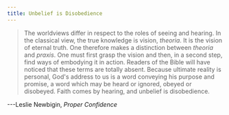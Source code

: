 ```yaml
---
title: Unbelief is Disobedience
---
```


> The worldviews differ in respect to the roles of seeing and
> hearing. In the classical view, the true knowledge is vision,
> *theoria*. It is the vision of eternal truth. One therefore
> makes a distinction between *theoria* and *praxis*. One must
> first grasp the vision and then, in a second step, find ways of
> embodying it in action. Readers of the Bible will have noticed
> that these terms are totally absent. Because ultimate reality
> is personal, God's address to us is a word conveying his
> purpose and promise, a word which may be heard or ignored,
> obeyed or disobeyed. Faith comes by hearing, and unbelief is
> disobedience. 

---Leslie Newbigin, *Proper Confidence*
